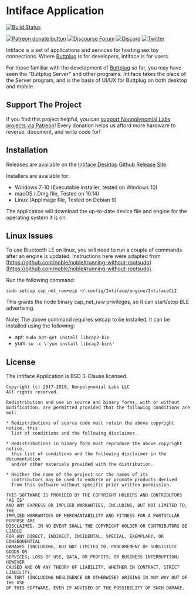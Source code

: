 # Intiface Application

[![Build Status](https://dev.azure.com/nplabs/buttplug/_apis/build/status/intiface.intiface-desktop?branchName=master)](https://dev.azure.com/nplabs/buttplug/_build/latest?definitionId=5&branchName=master)

[![Patreon donate button](https://img.shields.io/badge/patreon-donate-yellow.svg)](https://www.patreon.com/qdot)
[![Discourse Forum](https://img.shields.io/badge/discourse-forum-blue.svg)](https://metafetish.club)
[![Discord](https://img.shields.io/discord/353303527587708932.svg?logo=discord)](https://discord.buttplug.io)
[![Twitter](https://img.shields.io/twitter/follow/buttplugio.svg?style=social&logo=twitter)](https://twitter.com/buttplugio)

Intiface is a set of applications and services for hosting sex toy
connections. Where [Buttplug](https://buttplug.io) is for developers,
Intiface is for users.

For those familiar with the development of
[Buttplug](https://buttplug.io) so far, you may have seen the
"Buttplug Server" and other programs. Intiface takes the place of the
Server program, and is the basis of UI/UX for Buttplug on both desktop
and mobile.

## Support The Project

If you find this project helpful, you
can
[support Nonpolynomial Labs projects via Patreon](http://patreon.com/qdot)!
Every donation helps us afford more hardware to reverse, document, and
write code for!

## Installation

Releases are available on the [Intiface Desktop Github Release
Site](https://github.com/intiface/intiface-desktop/releases).

Installers are available for:

- Windows 7-10 (Executable installer, tested on Windows 10)
- macOS (.Dmg file, Tested on 10.14)
- Linux (AppImage file, Tested on Debian 9)

The application will download the up-to-date device file and
engine for the operating system it is on.

## Linux Issues

To use Bluetooth LE on linux, you will need to run a couple of
commands after an engine is updated. Instructions here were adapted
from [https://github.com/noble/noble#running-without-rootsudo](https://github.com/noble/noble#running-without-rootsudo).

Run the following command:

```
sudo setcap cap_net_raw+eip ~/.config/Intiface/engine/IntifaceCLI
```

This grants the node binary cap_net_raw privileges, so it can start/stop BLE advertising.

Note: The above command requires setcap to be installed, it can be installed using the following:

- apt: `sudo apt-get install libcap2-bin`
- yum: `su -c \'yum install libcap2-bin\'`


## License

The Intiface Application is BSD 3-Clause licensed.

    Copyright (c) 2017-2019, Nonpolynomial Labs LLC
    All rights reserved.
    
    Redistribution and use in source and binary forms, with or without
    modification, are permitted provided that the following conditions are met:
    
    * Redistributions of source code must retain the above copyright notice, this
      list of conditions and the following disclaimer.
    
    * Redistributions in binary form must reproduce the above copyright notice,
      this list of conditions and the following disclaimer in the documentation
      and/or other materials provided with the distribution.
    
    * Neither the name of the project nor the names of its
      contributors may be used to endorse or promote products derived
      from this software without specific prior written permission.
    
    THIS SOFTWARE IS PROVIDED BY THE COPYRIGHT HOLDERS AND CONTRIBUTORS "AS IS"
    AND ANY EXPRESS OR IMPLIED WARRANTIES, INCLUDING, BUT NOT LIMITED TO, THE
    IMPLIED WARRANTIES OF MERCHANTABILITY AND FITNESS FOR A PARTICULAR PURPOSE ARE
    DISCLAIMED. IN NO EVENT SHALL THE COPYRIGHT HOLDER OR CONTRIBUTORS BE LIABLE
    FOR ANY DIRECT, INDIRECT, INCIDENTAL, SPECIAL, EXEMPLARY, OR CONSEQUENTIAL
    DAMAGES (INCLUDING, BUT NOT LIMITED TO, PROCUREMENT OF SUBSTITUTE GOODS OR
    SERVICES; LOSS OF USE, DATA, OR PROFITS; OR BUSINESS INTERRUPTION) HOWEVER
    CAUSED AND ON ANY THEORY OF LIABILITY, WHETHER IN CONTRACT, STRICT LIABILITY,
    OR TORT (INCLUDING NEGLIGENCE OR OTHERWISE) ARISING IN ANY WAY OUT OF THE USE
    OF THIS SOFTWARE, EVEN IF ADVISED OF THE POSSIBILITY OF SUCH DAMAGE.


